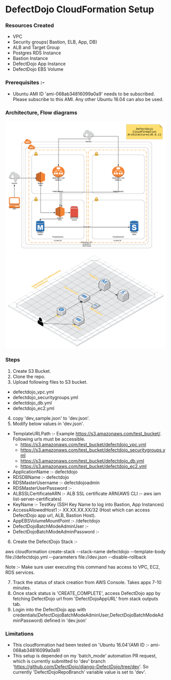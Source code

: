 # DefectDojo CloudFormation Setup

### Resources Created
 * VPC
 * Security groups( Bastion, ELB, App, DB)
 * ALB and Target Group
 * Postgres RDS Instance
 * Bastion Instance
 * DefectDojo App Instance
 * DefectDojo EBS Volume

### Prerequisites :-
* Ubuntu AMI ID 'ami-068ab34816099a0a9' needs to be subscribed. Please subscribe to this AMI. Any other Ubuntu 16.04 can also be used.

### Architecture, Flow diagrams
![alt text](diagrams/DefectDojoCFArch.png "Architecture")
![alt text](diagrams/DefectDojoCFFlow.png "Flow")

### Steps

1) Create S3 Bucket.
2) Clone the repo.
3) Upload following files to S3 bucket.
  * defectdojo_vpc.yml
  * defectdojo_securitygroups.yml
  * defectdojo_db.yml
  * defectdojo_ec2.yml
4) copy 'dev_sample.json' to 'dev.json'.
5) Modify below values in 'dev.json'.
  * TemplateURLPath :- Example https://s3.amazonaws.com/test_bucket/. Following urls must be accessible.
    * https://s3.amazonaws.com/test_bucket/defectdojo_vpc.yml
    * https://s3.amazonaws.com/test_bucket/defectdojo_securitygroups.yml
    * https://s3.amazonaws.com/test_bucket/defectdojo_db.yml
    * https://s3.amazonaws.com/test_bucket/defectdojo_ec2.yml
  * ApplicationName :- defectdojo
  * RDSDBName :- defectdojo
  * RDSMasterUsername :- defectdojoadmin
  * RDSMasterUserPassword :-
  * ALBSSLCertificateARN :- ALB SSL certificate ARN(AWS CLI :- aws iam list-server-certificates)
  * KeyName :- TestKey (SSH Key Name to log into Bastion, App Instances)
  * AccessAllowedHost1 :- XX.XX.XX.XX/32 (Host which can access DefectDojo app url, ALB, Bastion Host).
  * AppEBSVolumeMountPoint :- /defectdojo
  * DefectDojoBatchModeAdminUser :-
  * DefectDojoBatchModeAdminPassword :-
 6) Create the DefectDojo Stack :-

 aws cloudformation create-stack --stack-name defectdojo --template-body file://defectdojo.yml --parameters file://dev.json --disable-rollback

 Note :- Make sure user executing this command has access to VPC, EC2, RDS services.

7) Track the status of stack creation from AWS Console. Takes appx 7-10 minutes.
8) Once stack status is 'CREATE_COMPLETE', access DefectDojo app by fetching DefectDojo url from 'DefectDojoAppURL' from stack outputs tab.
9) Login into the DefectDojo app with credentials(DefectDojoBatchModeAdminUser,DefectDojoBatchModeAdminPassword) defined in 'dev.json'

### Limitations ###
* This cloudformation had been tested on 'Ubuntu 16.04'(AMI ID :- ami-068ab34816099a0a9)
* This setup is depended on my 'batch_mode' automation PR request, which is currently submitted to 'dev' branch 'https://github.com/DefectDojo/django-DefectDojo/tree/dev'. So currently 'DefectDojoRepoBranch' variable value is set to 'dev'.
